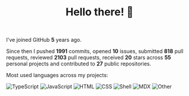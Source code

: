 # **<div align="center">Hello there! 👋</div>**

<br />

I've joined GitHub **5** years ago.

Since then I pushed **1991** commits, opened **10** issues, submitted **818** pull requests, reviewed **2103** pull requests, received **20** stars across **55** personal projects and contributed to **27** public repositories.

Most used languages across my projects:

![TypeScript](https://img.shields.io/static/v1?style=flat-square&label=%E2%A0%80&color=555&labelColor=%233178c6&message=TypeScript%EF%B8%B153.9%25)
![JavaScript](https://img.shields.io/static/v1?style=flat-square&label=%E2%A0%80&color=555&labelColor=%23f1e05a&message=JavaScript%EF%B8%B136.1%25)
![HTML](https://img.shields.io/static/v1?style=flat-square&label=%E2%A0%80&color=555&labelColor=%23e34c26&message=HTML%EF%B8%B14.7%25)
![CSS](https://img.shields.io/static/v1?style=flat-square&label=%E2%A0%80&color=555&labelColor=%23563d7c&message=CSS%EF%B8%B13.2%25)
![Shell](https://img.shields.io/static/v1?style=flat-square&label=%E2%A0%80&color=555&labelColor=%2389e051&message=Shell%EF%B8%B11.2%25)
![MDX](https://img.shields.io/static/v1?style=flat-square&label=%E2%A0%80&color=555&labelColor=%23fcb32c&message=MDX%EF%B8%B10.4%25)
![Other](https://img.shields.io/static/v1?style=flat-square&label=%E2%A0%80&color=555&labelColor=%23ededed&message=Other%EF%B8%B10.1%25)
